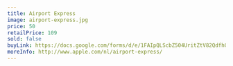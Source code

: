 ```yaml
---
title: Airport Express
image: airport-express.jpg
price: 50
retailPrice: 109
sold: false
buyLink: https://docs.google.com/forms/d/e/1FAIpQLScbZ504UritZtV82QdfhQuVMZgGHU2o9nqQIv8dhNlFesLBEw/viewform?entry.1902462749=Airport+Express
moreInfo: http://www.apple.com/nl/airport-express/
---
```


